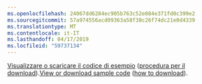 ```yaml
---
ms.openlocfilehash: 24067dd6284ec905b763c52e084e371fd0c399e2
ms.sourcegitcommit: 57a974556acd09363a58f38c26f74dc21e0d4339
ms.translationtype: MT
ms.contentlocale: it-IT
ms.lasthandoff: 04/17/2019
ms.locfileid: "59737134"
---
```

<span data-ttu-id="5bc46-101">[Visualizzare o scaricare il codice di esempio](https://github.com/aspnet/Docs/tree/master/aspnetcore/tutorials/grpc/grpc-start/samples/GrpcGreeter) ([procedura per il download](xref:index#how-to-download-a-sample)).</span><span class="sxs-lookup"><span data-stu-id="5bc46-101">[View or download sample code](https://github.com/aspnet/Docs/tree/master/aspnetcore/tutorials/grpc/grpc-start/samples/GrpcGreeter) ([how to download](xref:index#how-to-download-a-sample)).</span></span>
